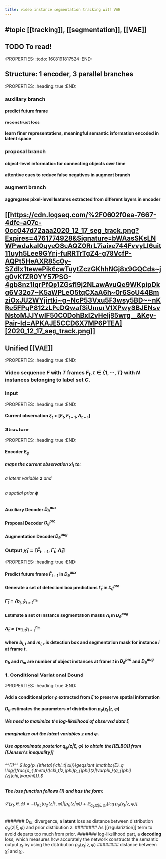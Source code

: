 ```yaml
---
title: video instance segmentation tracking with VAE
---
```


## #topic  [[tracking]], [[segmentation]], [[VAE]]
## TODO  To read!
:PROPERTIES:
:todo: 1608191817524
:END:
## Structure: 1 encoder, 3 parallel branches
:PROPERTIES:
:heading: true
:END:
### auxiliary branch
#### predict future frame
#### reconstruct loss
#### learn finer representations, meaningful semantic information encoded in latent space
### proposal branch
#### object-level information for connecting objects over time
#### attentive cues to reduce false negatives in augment branch
### augment branch
#### aggregates pixel-level features extracted from different layers in encoder
## [[https://cdn.logseq.com/%2F0602f0ea-7667-4dfc-a07c-0cc047d72aaa2020_12_17_seg_track.png?Expires=4761774928&Signature=bWAasSKsLNWPwdakaI0qyeOScAQZ0RrL7iaixe744FvvyLI6uit11uyh5Lee9GYnj-fuRRTrTgZ4-g78VcfP-AQPt5HeAXR85c0y-SZdIx1tewePik6cwTuytZczGKhhNGj8x9GQCds~jg0vKfZR0YY57PSG-4gb8nz1lqrPfQp1ZGsfI9j2NLawAvuQe9WKpipDkg6V32o7~K5aWPLeO5tqCXaA6h~0r6SoU44BmziOxJU2WYjirtki~g~NcP53Vxu5F3wsy5BD~~nKRe5FPqP812zLPcDQwaf3iUmurV1XPwySBJENsvNstoMJJYwIF50C0DohBxI2vHelj85wrg__&Key-Pair-Id=APKAJE5CCD6X7MP6PTEA][2020_12_17_seg_track.png]]
## Unified [[VAE]]
:PROPERTIES:
:heading: true
:END:
### Video sequence $F$ with $T$ frames $F_t, t\in{\{1, \cdots, T\}}$ with $N$ instances belonging to label set $C$.
### Input
:PROPERTIES:
:heading: true
:END:
#### Current observation $\xi_t=[F_t,F_{t-1}, \Lambda_{t-1}]$
### Structure
:PROPERTIES:
:heading: true
:END:
#### Encoder $E_{\phi}$
##### maps the current observation $xi_t$ to:
###### a latent variable $\mathbf{z}$ and
###### a spatial prior $\mathbf{\phi}$
#### Auxiliary Decoder $D_{\theta}^{aux}$
#### Proposal Decoder $D_{\theta}^{pro}$
#### Augmentation Decoder $D_{\theta}^{aug}$
### Output $\hat{\chi}_t=[\hat{F}_{t+1},\hat{\Gamma}_{t},\hat{\Lambda}_t]$
:PROPERTIES:
:heading: true
:END:
#### Predict future frame $\hat{F}_{t+1}$ in $D_{\theta}^{aux}$
#### Generate a set of detectioni box predictions $\hat{\Gamma}_{t}$ in $D_{\theta}^{pro}$
##### $\hat{\Gamma}_{t}=\{b_{i,t}\}^{n_b}_{i=1}$
#### Estimate a set of instance segmentation masks $\hat{\Lambda}_t$ in $D_{\theta}^{aug}$
##### $\hat{\Lambda}_t=\{m_{i,t}\}_{i=1}^{n_m}$
#### where $b_{i,t}$ and $m_{i,t}$ is detection box and segmentation mask for instance $i$ at frame $t$.
#### $n_b$ and $n_m$ are number of object instances at frame $t$ in $D_{\theta}^{pro}$ and $D_{\theta}^{aug}$
### 1. Conditional Variational Bound
:PROPERTIES:
:heading: true
:END:
#### Add a conditional prior $\varphi$ extracted from $\xi$ to preserve spatial information
#### $D_{\theta}$ estimates the parameters of distribution $p_{\theta}(\chi_t|z,\varphi)$
##### We need to maximize the **log-likelihood** of observed data $\xi$
##### **marginalize out** the latent variables $z$ and $\varphi$.
##### Use approximate posterior $q_{\phi}(z|\xi,\varphi)$ to obtain the [[ELBO]] from [[Jensen's inequality]]
###### ^^(1)^^ $\log{p_{\theta}(\chi_t|\xi)}\geqslant \mathbb{E}_q \log{\frac{p_{\theta}(\chi_t|z,\phi)p_{\phi}(z|\varphi)}{q_{\phi}(z|\chi,\varphi)}}.$
##### The loss function follows (1) and has the form:
###### $\mathcal{L}(\chi_t,\theta, \phi)=-D_{KL}\left(q_{\phi}(z|\xi,\varphi)||p_{\theta}(z|\varphi)\right) + \mathbb{E}_{q_{\phi}(z|\xi,\varphi)}[\log{p_{\theta}(\chi_t|z,\varphi)}].$
####### $D_{KL}$ divergence, a **latent** loss as distance between distribution $q_{\phi}(z|\xi,\varphi)$ and prior distribution $z$.
######## As [[regulariztion]] term to avoid departs too much from prior.
####### log-likelihood part, a **decoding** loss, which measures how accurately the network constructs the semantic output $\chi_t$ by using the distribution $p_{\theta}(\chi_t|z,\varphi)$
######## distance between $\hat{\chi}_t$ and $\chi_t$.
######
